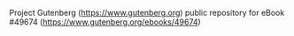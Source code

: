 Project Gutenberg (https://www.gutenberg.org) public repository for eBook #49674 (https://www.gutenberg.org/ebooks/49674)
